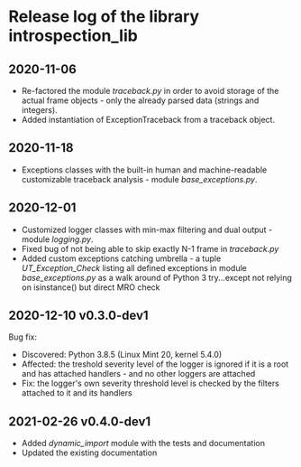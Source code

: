 # Release log of the library introspection_lib

## 2020-11-06

* Re-factored the module *traceback.py* in order to avoid storage of the actual frame objects - only the already parsed data (strings and integers).
* Added instantiation of ExceptionTraceback from a traceback object.

## 2020-11-18

* Exceptions classes with the built-in human and machine-readable customizable traceback analysis - module *base_exceptions.py*.

## 2020-12-01

* Customized logger classes with min-max filtering and dual output - module *logging.py*.
* Fixed bug of not being able to skip exactly N-1 frame in *traceback.py*
* Added custom exceptions catching umbrella - a tuple *UT_Exception_Check* listing all defined exceptions in module *base_exceptions.py* as a walk around of Python 3 try...except not relying on isinstance() but direct MRO check

## 2020-12-10 v0.3.0-dev1

Bug fix:

* Discovered: Python 3.8.5 (Linux Mint 20, kernel 5.4.0)
* Affected: the treshold severity level of the logger is ignored if it is a root and has attached handlers - and no other loggers are attached
* Fix: the logger's own severity threshold level is checked by the filters attached to it and its handlers

## 2021-02-26 v0.4.0-dev1

* Added *dynamic_import* module with the tests and documentation
* Updated the existing documentation

